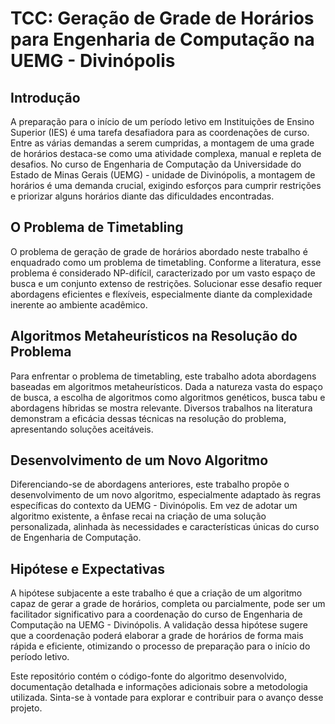 # TCC: Geração de Grade de Horários para Engenharia de Computação na UEMG - Divinópolis

## Introdução

A preparação para o início de um período letivo em Instituições de Ensino Superior (IES) é uma tarefa desafiadora para as coordenações de curso. Entre as várias demandas a serem cumpridas, a montagem de uma grade de horários destaca-se como uma atividade complexa, manual e repleta de desafios. No curso de Engenharia de Computação da Universidade do Estado de Minas Gerais (UEMG) - unidade de Divinópolis, a montagem de horários é uma demanda crucial, exigindo esforços para cumprir restrições e priorizar alguns horários diante das dificuldades encontradas.

## O Problema de Timetabling

O problema de geração de grade de horários abordado neste trabalho é enquadrado como um problema de timetabling. Conforme a literatura, esse problema é considerado NP-difícil, caracterizado por um vasto espaço de busca e um conjunto extenso de restrições. Solucionar esse desafio requer abordagens eficientes e flexíveis, especialmente diante da complexidade inerente ao ambiente acadêmico.

## Algoritmos Metaheurísticos na Resolução do Problema

Para enfrentar o problema de timetabling, este trabalho adota abordagens baseadas em algoritmos metaheurísticos. Dada a natureza vasta do espaço de busca, a escolha de algoritmos como algoritmos genéticos, busca tabu e abordagens híbridas se mostra relevante. Diversos trabalhos na literatura demonstram a eficácia dessas técnicas na resolução do problema, apresentando soluções aceitáveis.

## Desenvolvimento de um Novo Algoritmo

Diferenciando-se de abordagens anteriores, este trabalho propõe o desenvolvimento de um novo algoritmo, especialmente adaptado às regras específicas do contexto da UEMG - Divinópolis. Em vez de adotar um algoritmo existente, a ênfase recai na criação de uma solução personalizada, alinhada às necessidades e características únicas do curso de Engenharia de Computação.

## Hipótese e Expectativas

A hipótese subjacente a este trabalho é que a criação de um algoritmo capaz de gerar a grade de horários, completa ou parcialmente, pode ser um facilitador significativo para a coordenação do curso de Engenharia de Computação na UEMG - Divinópolis. A validação dessa hipótese sugere que a coordenação poderá elaborar a grade de horários de forma mais rápida e eficiente, otimizando o processo de preparação para o início do período letivo.

Este repositório contém o código-fonte do algoritmo desenvolvido, documentação detalhada e informações adicionais sobre a metodologia utilizada. Sinta-se à vontade para explorar e contribuir para o avanço desse projeto.
